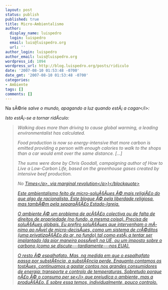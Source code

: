 ```yaml
---
layout: post
status: publish
published: true
title: Micro-Ambientalismo
author:
  display_name: luispedro
  login: luispedro
  email: luis@luispedro.org
  url: ''
author_login: luispedro
author_email: luis@luispedro.org
wordpress_id: 1094
wordpress_url: http://blog.luispedro.org/posts/ridiculo
date: '2007-08-10 01:53:48 -0700'
date_gmt: '2007-08-10 01:53:48 -0700'
categories:
- Ambiente
tags: []
comments: []
---
```

<p>Na s&Atilde;&copy;rie <i>salve o mundo, apagando a luz quando est&Atilde;&iexcl; a cagar<&#47;i>:
<p>Isto est&Atilde;&iexcl;-se a tornar rid&Atilde;&shy;culo:<br />
<blockquote>Walking does more than driving to cause global warming, a leading environmentalist has calculated.</p>
<p>Food production is now so energy-intensive that more carbon is emitted providing a person with enough calories to walk to the shops than a car would emit over the same distance. [...]</p>
<p>The sums were done by Chris Goodall, campaigning author of How to Live a Low-Carbon Life, based on the greenhouse gases created by intensive beef production.</p>
<p>No <a href="http:&#47;&#47;www.timesonline.co.uk&#47;tol&#47;news&#47;uk&#47;science&#47;article2195538.ece">Times<&#47;a>, via <a href="http:&#47;&#47;www.marginalrevolution.com&#47;marginalrevolution&#47;2007&#47;08&#47;what-is-carbon-.html">marginal revolution<&#47;a>)<&#47;blockquote></p>
<p>Este ambientalismo feito de micro-solu&Atilde;&sect;&Atilde;&micro;es &Atilde;&copy; mais religi&Atilde;&pound;o do que algo de racionalista. Este blogue &Atilde;&copy; pela liberdade religiosa, mas tamb&Atilde;&copy;m pela separa&Atilde;&sect;&Atilde;&pound;o Estado-Igreja.</p>
<p>O ambiente &Atilde;&copy; um problema de ac&Atilde;&sect;&Atilde;&pound;o colectiva ou de falta de direitos de propriedade (no fundo, a mesma coisa). Precisa de solu&Atilde;&sect;&Atilde;&micro;es globais. Eu prefiro solu&Atilde;&sect;&Atilde;&micro;es que intervenham o m&Atilde;&shy;nimo ao n&Atilde;&shy;vel de micro-decis&Atilde;&micro;es, como um sistema de cr&Atilde;&copy;ditos (uma privatiza&Atilde;&sect;&Atilde;&pound;o do ar, no fundo) tal como est&Atilde;&iexcl; a tentar ser implantado (da pior maneira poss&Atilde;&shy;vel) na UE, ou um imposto sobre o carbono (como se discute---tardiamente---nos EUA).</p>
<p>O resto &Atilde;&copy; espalhafato. Mas, na medida em que o espalhafato passa por subst&Atilde;&cent;ncia, a subst&Atilde;&cent;ncia perde. Enquanto contamos os tost&Atilde;&micro;es, continuamos a gastar contos nos grandes consumidores de energia: transporte e controlo de temperaturas. Sobretudo porque n&Atilde;&pound;o &Atilde;&copy; o consumo <i>per se<&#47;i> que prejudica o ambiente, mas a produ&Atilde;&sect;&Atilde;&pound;o. E sobre essa temos, individualmente, pouco controlo.</p>
